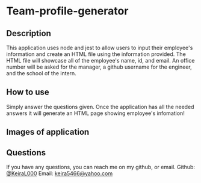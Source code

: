 # Team-profile-generator

## Description
This application uses node and jest to allow users to input their employee's information and create an HTML file using the information provided. The HTML file will showcase all of the employee's name, id, and email. An office number will be asked for the manager, a github username for the engineer, and the school of the intern.

## How to use
Simply answer the questions given. Once the application has all the needed answers it will generate an HTML page showing employee's infomation!

## Images of application

## Questions
If you have any questions, you can reach me on my github, or email.
Github: [@KeiraL000](www.github.com/KeiraL000)
Email: keira5466@yahoo.com

